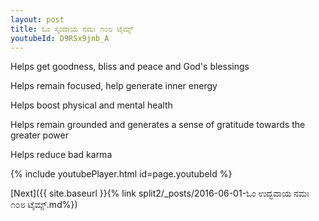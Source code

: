 ```yaml
---
layout: post
title: ಓಂ ಸ್ಕಂದಾಯ ನಮಃ ೧೦೮ ಟೈಮ್ಸ್
youtubeId: D9RSx9jnb_A
---
```

 
 
Helps get goodness, bliss and peace and God's blessings
 
Helps remain focused, help generate inner energy 
 
Helps boost physical and mental health 
 
Helps remain grounded and generates a sense of gratitude towards the greater power 
 
Helps reduce bad karma
 
 
 
 


{% include youtubePlayer.html id=page.youtubeId %}
 
[Next]({{ site.baseurl }}{% link  split2/_posts/2016-06-01-ಓಂ ಉದ್ಭವಾಯ ನಮಃ ೧೦೮ ಟೈಮ್ಸ್.md%})
 
